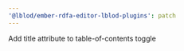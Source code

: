 ```yaml
---
'@lblod/ember-rdfa-editor-lblod-plugins': patch
---
```


Add title attribute to table-of-contents toggle
